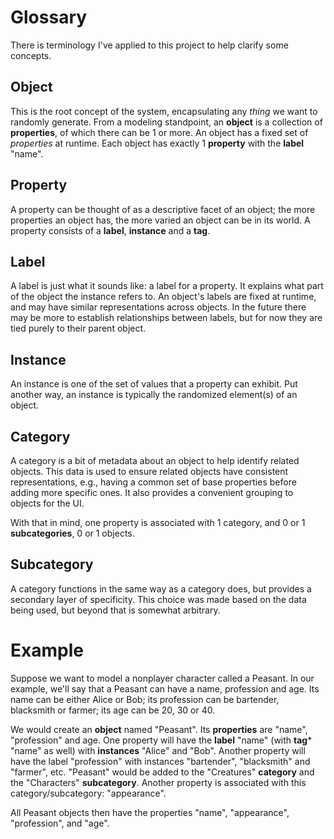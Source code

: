 # Glossary

There is terminology I've applied to this project to help clarify some concepts.

## Object

This is the root concept of the system, encapsulating any _thing_ we want to randomly generate. From a modeling standpoint, an **object** is a collection of **properties**, of which there can be 1 or more. An object has a fixed set of _properties_ at runtime. Each object has exactly 1 **property** with the **label** "name".

## Property

A property can be thought of as a descriptive facet of an object; the more properties an object has, the more varied an object can be in its world. A property consists of a **label**, **instance** and a **tag**.

## Label

A label is just what it sounds like: a label for a property. It explains what part of the object the instance refers to. An object's labels are fixed at runtime, and may have similar representations across objects. In the future there may be more to establish relationships between labels, but for now they are tied purely to their parent object.

## Instance

An instance is one of the set of values that a property can exhibit. Put another way, an instance is typically the randomized element(s) of an object.

## Category

A category is a bit of metadata about an object to help identify related objects. This data is used to ensure related objects have consistent representations, e.g., having a common set of base properties before adding more specific ones. It also provides a convenient grouping to objects for the UI.

With that in mind, one property is associated with 1 category, and 0 or 1 **subcategories**, 0 or 1 objects.

## Subcategory

A category functions in the same way as a category does, but provides a secondary layer of specificity. This choice was made based on the data being used, but beyond that is somewhat arbitrary.

# Example

Suppose we want to model a nonplayer character called a Peasant. In our example, we'll say that a Peasant can have a name, profession and age. Its name can be either Alice or Bob; its profession can be bartender, blacksmith or farmer; its age can be 20, 30 or 40.

We would create an **object** named "Peasant". Its **properties** are "name", "profession" and age. One property will have the **label** "name" (with **tag*** "name" as well) with **instances** "Alice" and "Bob". Another property will have the label "profession" with instances "bartender", "blacksmith" and "farmer", etc. "Peasant" would be added to the "Creatures" **category** and the "Characters" **subcategory**. Another property is associated with this category/subcategory: "appearance".

All Peasant objects then have the properties "name", "appearance", "profession", and "age".
